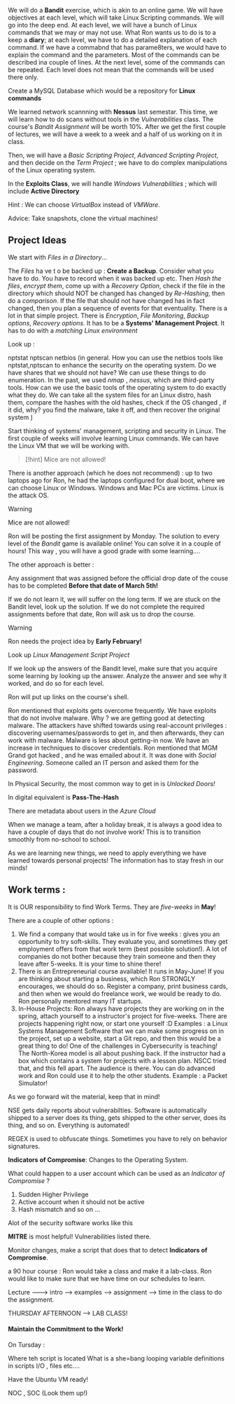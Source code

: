




We will do a **Bandit** exercise, which is akin to an online game. We will have objectives at each level, which will take Linux Scripting commands. We will go into the deep end. At each level, we will have a bunch of Linux commands that we may or may not use. What Ron wants us to do is to a keep a **diary**; at each level, we have to do a detailed explanation of each command. If we have a commabnd that has parame8ters, we would have to explain the command and the parameters. Most of the commands can be described ina  couple of lines. At the next level, some of the commands can be repeated. Each level does not mean that the commands will be used there only. 

Create a MySQL Database which would be a repository for **Linux commands**




We learned network scannning with **Nessus** last semestar. This time, we will learn how to do scans without tools in the *Vulnerabilities* class. The course's *Bandit Assignment* will be worth 10%. After we get the first couple of lectures, we will have a week to a week and  a half of us working on it in class. 



Then, we will have a *Basic Scripting Project*, *Advanced Scripting Project*, and then decide on the *Term Project* ; we have to do complex manipulations of the Linux operating system. 


In the **Exploits Class**, we will handle *Windows Vulnerabilities* ; which will include **Active Directory**



Hint : We can choose *VirtualBox* instead of *VMWare*. 


Advice: Take snapshots, clone the virtual machines!




## Project Ideas 



We start with *Files in a Directory*...


The *Files* ha ve t o be backed up : **Create a Backup**. Consider what you have to do. You have to record when it was backed up etc. Then *Hash the files*, *encrypt them*, come up with a *Recovery Option*, check if the file in the directory which should NOT be changed has changed by *Re-Hashing*, then do a *comparison*. If the file that should not have changed has in fact changed, then you plan a sequence of events for that eventuality. There is a lot in that simple project. There is *Encryption*, *File Monitoring*, *Backup options*, *Recovery options*. It has to be a **Systems' Management Project**. It has to do with a *matching Linux environment*


Look up : 


nptstat
nptscan
netbios (in general. How you can use the netbios tools like nptstat,nptscan to enhance the security on the operating system. Do we have shares that we should not have? We can use these things to do enumeration. In the past, we used *nmap* , *nessus*, which are third-party tools. How can we use the basic tools of the operating system to do exactly what they do. We can take all the system files for an Linux distro, hash them, compare the hashes with the old hashes, check if the OS changed , if it did, why? you find the malware, take it off, and then recover the original system )



Start thinking of systems' management, scripting and security in Linux. The first couple of weeks will involve learning Linux commands. We can have the Linux VM that we will be working with. 


>[!hint]
>Mice are not allowed!


There is another approach (which he does not recommend) : up to two laptops ago for Ron, he had the laptops configured for dual boot, where we can choose Linux or Windows. Windows and Mac PCs are victims. Linux is the attack OS. 


>[!warning]
>Mice are not allowed!


Ron will be posting the first assignment by Monday. The solution to every level of the *Bandit* game is available online! You can solve it in a couple of hours! This way , you will have a good grade with some learning....



The other approach is better : 


Any assignment that was assigned before the official drop date of the couse has to be completed **Before that date of March 5th!**



If we do not learn it, we will suffer on the long term. If we are stuck on the Bandit level, look up the solution. If we do not complete the required assignments before that date, Ron will ask us to drop the course. 


>[!warning]
>Ron needs the project idea by **Early February!**

Look up *Linux Management Script Project*



If we look up the answers of the Bandit level, make sure that you acquire some learning by looking up the answer. Analyze the answer and see why it worked, and do so for each level. 


Ron will put up links on the course's shell. 



Ron mentioned that exploits gets overcome frequently. We have exploits that do not involve malware. Why ? we are getting good at detecting malware. The attackers have shifted towards using real-account privileges : discovering usernames/passwords to get in, and then afterwards, they can work with malware. Malware is less about getting-in now. We have an increase in techniques to discover credentials. Ron mentioned that MGM Grand got hacked , and he was emailed about it. It was done with *Social Engineering*. Someone called an IT person and asked them for the password. 



In Physical Security, the most common way to get in is *Unlocked Doors!*


In digital equivalent is **Pass-The-Hash**


There are metadata about users in the *Azure Cloud*


When we manage a team, after a holiday break, it is always a good idea to have a couple of days that do not involve work! This is to transition smoothly from no-school to school. 



As we are learning new things, we need to apply everything we have learned towards personal projects! The information has to stay fresh in our minds!


## Work terms :


It is OUR responsibility to find Work Terms. They are *five-weeks* in **May**!


There are a couple of other options : 


1. We find a company that would take us in for five weeks : gives you an opportunity to try soft-skills. They evaluate you, and sometimes they get employment offers from that work term (best possible solution!). A lot of companies do not bother because they train someone and then they leave after 5-weeks. It is your time to shine there! 
2. There is an Entrepreneurial course available!  It runs in May-June! If you are thinking about starting a business, which Ron STRONGLY encourages, we should do so. Register a company, print business cards, and then when we would do freelance work, we would be ready to do. Ron personally mentored many IT startups. 
3. In-House Projects: Ron always have projects they are working on in the spring, attach yourself to a instructor's project for five-weeks.  There are projects happening right now, or start one yourself :D Examples : a Linux Systems Management Software that we can make some progress on in the project, set up a website, start a Git repo, and then this would be a great thing to do! One of the challenges in Cybersecurity is teaching! The North-Korea model is all about pushing back. If the instructor had a box which contains a system for projects with a lesson plan. NSCC tried that, and this fell apart. The audience is there. You can do advanced work and Ron could use it to help the other students. Example : a Packet Simulator!



As we go forward wit the material, keep that in mind! 






NSE gets daily reports about vulnerabilties. Software is automatically shipped to a server does its thing, gets shipped to the other server, does its thing, and so on. Everything is automated!


REGEX is used to obfuscate things. Sometimes you have to rely on behavior signatures. 


**Indicators of Compromise**: Changes to the Operating System. 


What could happen to a user account which can be used as an *Indicator of Compromise* ? 


1. Sudden Higher Privilege
2. Active account when it should not be active
3. Hash mismatch
and so on ...


Alot of the security software works like this


**MITRE** is most helpful! Vulnerabilities listed there. 


Monitor changes, make a script that does that to detect **Indicators of Compromise**. 


a 90 hour course : Ron would take a class and make it a lab-class. Ron would like to make sure that we have time on our schedules to learn. 




Lecture ---> intro --> examples --> assignment --> time in the class to do the assignment.





THURSDAY AFTERNOON --> LAB CLASS!



#### Maintain the Commitment to the Work!



On Tursday : 


Where teh script is located
What is a she=bang
looping
variable definitions in scripts
I/O , files etc.... 






Have the Ubuntu VM ready!


NOC , SOC (Look them up!)